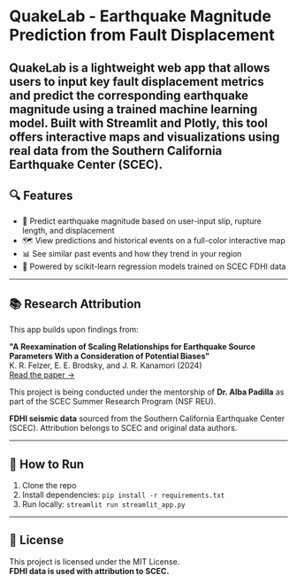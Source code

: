 # QuakeLab - Earthquake Magnitude Prediction from Fault Displacement
QuakeLab is a lightweight web app that allows users to input key fault displacement metrics and predict the corresponding earthquake magnitude using a trained machine learning model. Built with Streamlit and Plotly, this tool offers interactive maps and visualizations using real data from the Southern California Earthquake Center (SCEC).
---

## 🔍 Features

- 🔮 Predict earthquake magnitude based on user-input slip, rupture length, and displacement
- 🗺️ View predictions and historical events on a full-color interactive map
- 📊 See similar past events and how they trend in your region
- 🧠 Powered by scikit-learn regression models trained on SCEC FDHI data

---

## 📚 Research Attribution

This app builds upon findings from:

**"A Reexamination of Scaling Relationships for Earthquake Source Parameters With a Consideration of Potential Biases"**  
K. R. Felzer, E. E. Brodsky, and J. R. Kanamori (2024)  
[Read the paper →](https://journals.sagepub.com/doi/10.1177/87552930241262766)

This project is being conducted under the mentorship of **Dr. Alba Padilla** as part of the SCEC Summer Research Program (NSF REU).

**FDHI seismic data** sourced from the Southern California Earthquake Center (SCEC). Attribution belongs to SCEC and original data authors.

---

## 🚀 How to Run

1. Clone the repo  
2. Install dependencies: `pip install -r requirements.txt`  
3. Run locally: `streamlit run streamlit_app.py`

---

## 📜 License

This project is licensed under the MIT License.  
**FDHI data is used with attribution to SCEC.**

